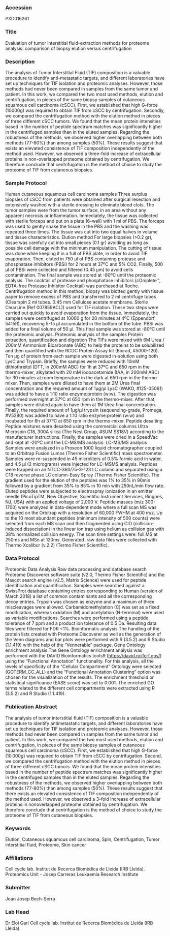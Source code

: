 ### Accession
PXD016261

### Title
Evaluation of tumor interstitial fluid-extraction methods for proteome analysis: comparison of biopsy elution versus centrifugation

### Description
The analysis of Tumor Interstitial Fluid (TIF) composition is a valuable procedure to identify anti-metastatic targets, and different laboratories have set up techniques for TIF isolation and proteomic analyses. However, those methods had never been compared in samples from the same tumor and patient. In this work, we compared the two most used methods, elution and centrifugation, in pieces of the same biopsy samples of cutaneous squamous cell carcinoma (cSCC). First, we established that high G-force (10000g) was required to obtain TIF from cSCC by centrifugation. Secondly, we compared the centrifugation method with the elution method in pieces of three different cSCC tumors. We found that the mean protein intensities based in the number of peptide spectrum matches was significantly higher in the centrifuged samples than in the eluted samples. Regarding the robustness of the methods, we observed higher overlapping between both methods (77-80%) than among samples (50%). These results suggest that exists an elevated consistence of TIF composition independently of the method used. However, we observed a three-fold increase of extracellular proteins in non-overlapped proteome obtained by centrifugation. We therefore conclude that centrifugation is the method of choice to study the proteome of TIF from cutaneous biopsies.

### Sample Protocol
Human cutaneous squamous cell carcinoma samples Three surplus biopsies of cSCC from patients were obtained after surgical resection and extensively washed with a sterile dressing to eliminate blood clots. The tumor samples were from the tumor surface, in an area without any apparent necrosis or inflammation. Immediately, the tissue was collected with sterile forceps and put on a plate (6-well) with 1 ml of PBS. The forceps was used to gently shake the tissue in the PBS and the washing was repeated three times. The tissue was cut into two equal halves in volume and tissue characteristics. Elution method For large biopsies (>0.2 gr), tissue was carefully cut into small pieces (0.1 gr) avoiding as long as possible cell damage with the minimum manipulation. The cutting of tissue was done while keeping it in a full of PBS plate, in order to avoid TIF evaporation. Then, eluted in 750 µl of PBS containing protease and phosphatase inhibitors (PBSi) for 2 hours at 37ºC and 5% CO2. Finally, 500 μl of PBSi were collected and filtered (0.45 μm) to avoid cells contamination. The final sample was stored at -80ºC until the proteomic analysis. The cocktail of protease and phosphatase inhibitors (cOmplete™, EDTA-free Protease Inhibitor Cocktail) was purchased at Roche. Centrifugation method In this method, biopsy was blotted gently with tissue paper to remove excess of PBS and transferred to 2 ml centrifuge tubes (Clearspin 2 ml tubes. 0.45 mm Cellulose acetate membrane. Sterile ClearLine (Ref 007859ACL)) used for TIF isolation. These two steps were carried out quickly to avoid evaporation from the tissue. Immediately, the samples were centrifuged at 10000 g for 20 minutes at 4ºC (Eppendorf, 5415R), recovering 5-15 µl accumulated in the bottom of the tube. PBSi was added for a final volume of 50 µl. This final sample was stored at -80ºC until the proteomic analysis. Proteomic analysis of the samples Protein extraction, quantification and digestion The TIFs were mixed with 6M Urea / 200mM Ammonium Bicarbonate (ABC) to help the proteins to be solubilized and then quantified with the RCDC Protein Assay kit (Biorad, #5000-120). Ten μg of protein from each sample were digested in-solution using both LysC and Trypsin. Briefly, the samples were reduced with 10mM dithiothreitol (DTT, in 200mM ABC) for 1h at 37ºC and 650 rpm in the thermo-mixer, alkylated with 20 mM iodoacetamide (IAA, in 200mM ABC) for 30 minutes at room temperature in the dark at 650 rpm in the thermo-mixer. Then, samples were diluted to have them at 2M Urea final concentration and the required amount of 1μg/μl LysC (WAKO, #125-05061) was added to have a 1:10 ratio enzyme:protein (w:w). The digestion was performed overnight at 37ºC at 650 rpm in the thermo-mixer. After that, samples were diluted again to have them at 1M Urea final concentration. Finally, the required amount of 1μg/μl trypsin (sequencing-grade, Promega, #V5280) was added to have a 1:10 ratio enzyme:protein (w:w) and incubated for 8h at 37ºC at 650 rpm in the thermo-mixer. Peptide desalting Peptide mixtures were desalted using the commercial columns Ultra Microspin C18, 300A silica (The Nest Group, #SUM SS18V) according to the manufacturer instructions. Finally, the samples were dried in a SpeedVac and kept at -20ºC until the LC-MS/MS analysis. LC-MS/MS analysis Samples were analyzed in a Proxeon 1000 liquid chromatographer coupled to an Orbitrap Fusion Lumos (Thermo Fisher Scientific) mass spectrometer. Samples were re-suspended in 45 microliters of 0.5% formic acid in water, and 4.5 μl (2 micrograms) were injected for LC-MSMS analysis. Peptides were trapped on an NTCC-360/75-3-123 LC column and separated using a C18 reverse phase LC column-Easy Spray (Thermo Fisher Scientific). The gradient used for the elution of the peptides was 1% to 35% in 90min followed by a gradient from 35% to 85% in 10 min with 250nL/min flow rate. Eluted peptides were subjected to electrospray ionization in an emitter needle (PicoTipTM, New Objective, Scientific Instrument Services, Ringoes, NJ, USA) with an applied voltage of 2,000 V. Peptide masses (m/z 300-1700) were analyzed in data-dependent mode where a full scan MS was acquired on the Orbitrap with a resolution of 60,000 FWHM at 400 m/z. Up to the 10 most abundant peptides (minimum intensity of 500 counts) were selected from each MS scan and then fragmented using CID (collision-induced dissociation) in the linear ion trap using helium as collision gas with 38% normalized collision energy. The scan time settings were: full MS at 250ms and MSn at 120ms. Generated .raw data files were collected with Thermo Xcalibur (v.2.2) (Termo Fisher Scientific).

### Data Protocol
Proteomic Data Analysis Raw data processing and database search Proteome Discoverer software suite (v2.0, Thermo Fisher Scientific) and the Mascot search engine (v2.5, Matrix Science) were used for peptide identification and quantification. Samples were searched against a SwissProt database containing entries corresponding to Human (version of March 2018) a list of common contaminants and all the corresponding decoy entries. Trypsin was chosen as enzyme and a maximum of three miscleavages were allowed. Carbamidomethylation (C) was set as a fixed modification, whereas oxidation (M) and acetylation (N-terminal) were used as variable modifications. Searches were performed using a peptide tolerance of 7 ppm and a product ion tolerance of 0.5 Da. Resulting data files were filtered for FDR <1%. Bioinformatic analysis The handling of the protein lists created with Proteome Discoverer as well as the generation of the Venn diagrams and bar plots were performed with R (3.5.2) and R Studio (1.1.419) with the help of the “Vennerable” package. Gene Ontology enrichment analysis The Gene Ontology enrichment analysis was performed with the DAVID Bioinformatics tools9 (https://david.ncifcrf.gov/) using the “Functional Annotation” functionality. For this analysis, all the levels of specificity of the “Cellular Compartment” Ontology were selected (GOTERM_CC_ALL) and the “Functional Annotation Clustering” option was chosen for the visualization of the results. The enrichment threshold or statistical significance (EASE score) was set to 0.001. The enriched GO terms related to the different cell compartments were extracted using R (3.5.2) and R Studio (1.1.419).

### Publication Abstract
The analysis of tumor interstitial fluid (TIF) composition is a valuable procedure to identify antimetastatic targets, and different laboratories have set up techniques for TIF isolation and proteomic analyses. However, those methods had never been compared in samples from the same tumor and patient. In this work, we compared the two most used methods, elution and centrifugation, in pieces of the same biopsy samples of cutaneous squamous cell carcinoma (cSCC). First, we established that high G-force (10&#x202f;000<i>g</i>) was required to obtain TIF from cSCC by centrifugation. Second, we compared the centrifugation method with the elution method in pieces of three different cSCC tumors. We found that the mean protein intensities based in the number of peptide spectrum matches was significantly higher in the centrifuged samples than in the eluted samples. Regarding the robustness of the methods, we observed higher overlapping between both methods (77-80%) than among samples (50%). These results suggest that there exists an elevated consistence of TIF composition independently of the method used. However, we observed a 3-fold increase of extracellular proteins in nonoverlapped proteome obtained by centrifugation. We therefore conclude that centrifugation is the method of choice to study the proteome of TIF from cutaneous biopsies.

### Keywords
Elution, Cutaneous squamous cell carcinoma, Spin, Centrifugation, Tumor interstitial fluid, Proteome, Skin cancer

### Affiliations
Cell cycle lab. Institut de Recerca Biomèdica de Lleida (IRB Lleida).
Proteomics Unit - Josep Carreras Leukaemia Research Institute

### Submitter
Joan Josep Bech-Serra

### Lab Head
Dr Eloi Gari
Cell cycle lab. Institut de Recerca Biomèdica de Lleida (IRB Lleida).


